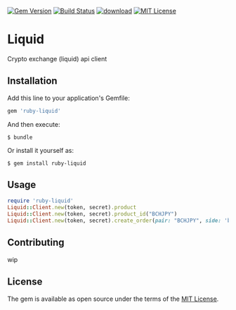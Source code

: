 [![Gem Version](https://badge.fury.io/rb/ruby-liquid.svg)](https://badge.fury.io/rb/ruby-liquid)
[![Build Status](https://travis-ci.org/emono/ruby-liquid.svg?branch=master)](https://rubygems.org/gems/ruby-liquid)
[![download](https://img.shields.io/gem/dt/ruby-liquid.svg)](https://rubygems.org/gems/ruby-liquid)
[![MIT License](http://img.shields.io/badge/license-MIT-blue.svg?style=flat)](LICENSE)

# Liquid

Crypto exchange (liquid) api client

## Installation

Add this line to your application's Gemfile:

```ruby
gem 'ruby-liquid'
```

And then execute:

    $ bundle

Or install it yourself as:

    $ gem install ruby-liquid

## Usage
```rb
require 'ruby-liquid'
Liquid::Client.new(token, secret).product
Liquid::Client.new(token, secret).product_id("BCHJPY")
Liquid::Client.new(token, secret).create_order(pair: "BCHJPY", side: 'buy', quantity: 0.01, price: 40000)

```

## Contributing

wip

## License

The gem is available as open source under the terms of the [MIT License](https://opensource.org/licenses/MIT).

